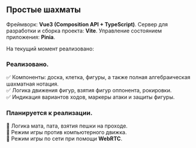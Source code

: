 ## Простые шахматы
Фреймворк: **Vue3 (Composition API + TypeScript)**.
Сервер для разработки и сборка проекта: **Vite**.
Управление состоянием приложения: **Pinia**.

На текущий момент реализовано:
### Реализовано.
✅ Компоненты: доска, клетка, фигуры, а также полная алгебраическая шахматная нотация.  
✅ Логика движения фигур, взятия фигур оппонента, рокировки.  
✅ Индикация вариантов ходов, маркеры атаки и защиты фигуры.   

### Планируется к реализации.
🔲 Логика мата, пата, взятия пешки на проходе.  
🔲 Режим игры против компьютерного движка.  
🔲 Режим игры по сети при помощи **WebRTC**.  
